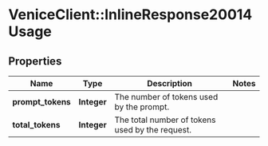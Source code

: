 # VeniceClient::InlineResponse20014Usage

## Properties
Name | Type | Description | Notes
------------ | ------------- | ------------- | -------------
**prompt_tokens** | **Integer** | The number of tokens used by the prompt. | 
**total_tokens** | **Integer** | The total number of tokens used by the request. | 

